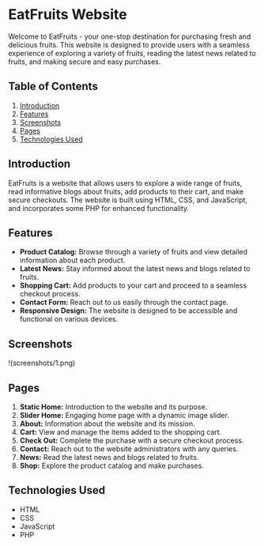# EatFruits Website

Welcome to EatFruits - your one-stop destination for purchasing fresh and delicious fruits. This website is designed to provide users with a seamless experience of exploring a variety of fruits, reading the latest news related to fruits, and making secure and easy purchases.

## Table of Contents
1. [Introduction](#introduction)
2. [Features](#features)
3. [Screenshots](#screenshots)
4. [Pages](#pages)
5. [Technologies Used](#technologies-used)

## Introduction

EatFruits is a website that allows users to explore a wide range of fruits, read informative blogs about fruits, add products to their cart, and make secure checkouts. The website is built using HTML, CSS, and JavaScript, and incorporates some PHP for enhanced functionality.

## Features

- **Product Catalog:** Browse through a variety of fruits and view detailed information about each product.
- **Latest News:** Stay informed about the latest news and blogs related to fruits.
- **Shopping Cart:** Add products to your cart and proceed to a seamless checkout process.
- **Contact Form:** Reach out to us easily through the contact page.
- **Responsive Design:** The website is designed to be accessible and functional on various devices.

## Screenshots

!(screenshots/1.png)

## Pages

1. **Static Home:** Introduction to the website and its purpose.
2. **Slider Home:** Engaging home page with a dynamic image slider.
3. **About:** Information about the website and its mission.
4. **Cart:** View and manage the items added to the shopping cart.
5. **Check Out:** Complete the purchase with a secure checkout process.
6. **Contact:** Reach out to the website administrators with any queries.
7. **News:** Read the latest news and blogs related to fruits.
8. **Shop:** Explore the product catalog and make purchases.

## Technologies Used

- HTML
- CSS
- JavaScript
- PHP
